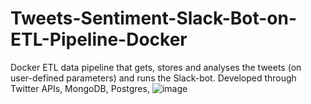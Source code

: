 # Tweets-Sentiment-Slack-Bot-on-ETL-Pipeline-Docker
Docker ETL data pipeline that gets, stores and analyses the tweets (on user-defined parameters) and runs the Slack-bot. Developed through Twitter APIs, MongoDB, Postgres, 
![image](https://user-images.githubusercontent.com/98191387/166106045-a29f3279-3007-4540-8eed-104752b15e11.png)
